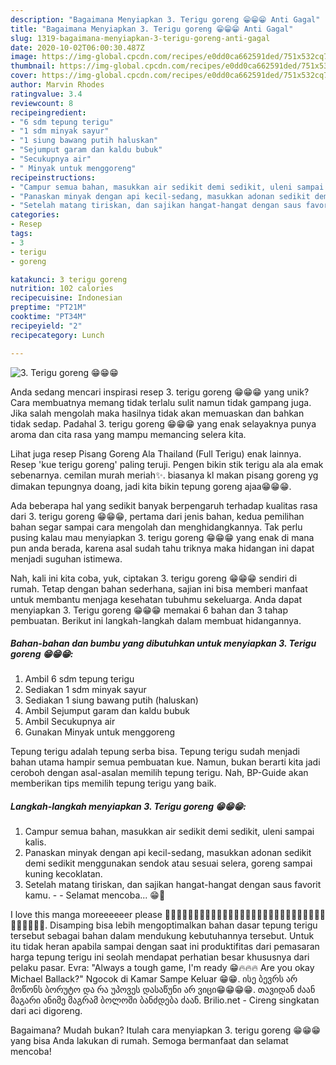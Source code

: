 ```yaml
---
description: "Bagaimana Menyiapkan 3. Terigu goreng 😁😁😁 Anti Gagal"
title: "Bagaimana Menyiapkan 3. Terigu goreng 😁😁😁 Anti Gagal"
slug: 1319-bagaimana-menyiapkan-3-terigu-goreng-anti-gagal
date: 2020-10-02T06:00:30.487Z
image: https://img-global.cpcdn.com/recipes/e0dd0ca662591ded/751x532cq70/3-terigu-goreng-😁😁😁-foto-resep-utama.jpg
thumbnail: https://img-global.cpcdn.com/recipes/e0dd0ca662591ded/751x532cq70/3-terigu-goreng-😁😁😁-foto-resep-utama.jpg
cover: https://img-global.cpcdn.com/recipes/e0dd0ca662591ded/751x532cq70/3-terigu-goreng-😁😁😁-foto-resep-utama.jpg
author: Marvin Rhodes
ratingvalue: 3.4
reviewcount: 8
recipeingredient:
- "6 sdm tepung terigu"
- "1 sdm minyak sayur"
- "1 siung bawang putih haluskan"
- "Sejumput garam dan kaldu bubuk"
- "Secukupnya air"
- " Minyak untuk menggoreng"
recipeinstructions:
- "Campur semua bahan, masukkan air sedikit demi sedikit, uleni sampai kalis."
- "Panaskan minyak dengan api kecil-sedang, masukkan adonan sedikit demi sedikit menggunakan sendok atau sesuai selera, goreng sampai kuning kecoklatan."
- "Setelah matang tiriskan, dan sajikan hangat-hangat dengan saus favorit kamu.  Selamat mencoba... 😁🙏"
categories:
- Resep
tags:
- 3
- terigu
- goreng

katakunci: 3 terigu goreng 
nutrition: 102 calories
recipecuisine: Indonesian
preptime: "PT21M"
cooktime: "PT34M"
recipeyield: "2"
recipecategory: Lunch

---
```



![3. Terigu goreng 😁😁😁](https://img-global.cpcdn.com/recipes/e0dd0ca662591ded/751x532cq70/3-terigu-goreng-😁😁😁-foto-resep-utama.jpg)

Anda sedang mencari inspirasi resep 3. terigu goreng 😁😁😁 yang unik? Cara membuatnya memang tidak terlalu sulit namun tidak gampang juga. Jika salah mengolah maka hasilnya tidak akan memuaskan dan bahkan tidak sedap. Padahal 3. terigu goreng 😁😁😁 yang enak selayaknya punya aroma dan cita rasa yang mampu memancing selera kita.

Lihat juga resep Pisang Goreng Ala Thailand (Full Terigu) enak lainnya. Resep &#39;kue terigu goreng&#39; paling teruji. Pengen bikin stik terigu ala ala emak sebenarnya. cemilan murah meriah✨. biasanya kl makan pisang goreng yg dimakan tepungnya doang, jadi kita bikin tepung goreng ajaa😁😁😁.

Ada beberapa hal yang sedikit banyak berpengaruh terhadap kualitas rasa dari 3. terigu goreng 😁😁😁, pertama dari jenis bahan, kedua pemilihan bahan segar sampai cara mengolah dan menghidangkannya. Tak perlu pusing kalau mau menyiapkan 3. terigu goreng 😁😁😁 yang enak di mana pun anda berada, karena asal sudah tahu triknya maka hidangan ini dapat menjadi suguhan istimewa.


Nah, kali ini kita coba, yuk, ciptakan 3. terigu goreng 😁😁😁 sendiri di rumah. Tetap dengan bahan sederhana, sajian ini bisa memberi manfaat untuk membantu menjaga kesehatan tubuhmu sekeluarga. Anda dapat menyiapkan 3. Terigu goreng 😁😁😁 memakai 6 bahan dan 3 tahap pembuatan. Berikut ini langkah-langkah dalam membuat hidangannya.

<!--inarticleads1-->

##### Bahan-bahan dan bumbu yang dibutuhkan untuk menyiapkan 3. Terigu goreng 😁😁😁:

1. Ambil 6 sdm tepung terigu
1. Sediakan 1 sdm minyak sayur
1. Sediakan 1 siung bawang putih (haluskan)
1. Ambil Sejumput garam dan kaldu bubuk
1. Ambil Secukupnya air
1. Gunakan  Minyak untuk menggoreng


Tepung terigu adalah tepung serba bisa. Tepung terigu sudah menjadi bahan utama hampir semua pembuatan kue. Namun, bukan berarti kita jadi ceroboh dengan asal-asalan memilih tepung terigu. Nah, BP-Guide akan memberikan tips memilih tepung terigu yang baik. 

<!--inarticleads2-->

##### Langkah-langkah menyiapkan 3. Terigu goreng 😁😁😁:

1. Campur semua bahan, masukkan air sedikit demi sedikit, uleni sampai kalis.
1. Panaskan minyak dengan api kecil-sedang, masukkan adonan sedikit demi sedikit menggunakan sendok atau sesuai selera, goreng sampai kuning kecoklatan.
1. Setelah matang tiriskan, dan sajikan hangat-hangat dengan saus favorit kamu. -  - Selamat mencoba... 😁🙏


I love this manga moreeeeeer please 👏🏻👏🏻👏🏻👏🏻👏🏻👏🏻🙏🏼🙏🏼🙏🏼🙏🏼🙏🏼🙏🏼🙏🏼🙏🏼🙏🏼😁😁😁😁. Disamping bisa lebih mengoptimalkan bahan dasar tepung terigu tersebut sebagai bahan dalam mendukung kebutuhannya tersebut. Untuk itu tidak heran apabila sampai dengan saat ini produktifitas dari pemasaran harga tepung terigu ini seolah mendapat perhatian besar khususnya dari pelaku pasar. Evra: &#34;Always a tough game, I&#39;m ready 😁🔥🔥🔥 Are you okay Michael Ballack?&#34; Ngocok di Kamar Sampe Keluar 😁😁. ისე ბევრს არ მოწონს ბორუტო და რა უპოვეს დასაწუნი არ ვიცი😁😁😁😁. თავიდან ძაან მაგარი ანიმე მაგრამ ბოლოში ბანძდება ძაან. Brilio.net - Cireng singkatan dari aci digoreng. 

Bagaimana? Mudah bukan? Itulah cara menyiapkan 3. terigu goreng 😁😁😁 yang bisa Anda lakukan di rumah. Semoga bermanfaat dan selamat mencoba!
